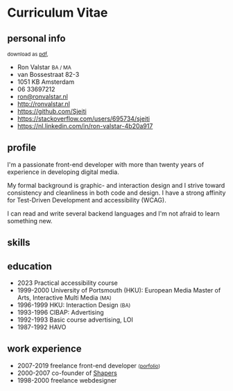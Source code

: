 <!--
  date: 2014-05-23
  modified: 2023-06-26
  slug: cv
  type: page
  description: I am a front-end developer with more than eighteen years experience doing graphic design, interaction design and programming.
-->


# Curriculum Vitae

<div class="print-columns">
<div>
 
## personal info

<small class="pull-right" data-download>
    download as 
    <a href="https://res.cloudinary.com/dn1rmdjs5/image/upload/v1569508867/rv/Curiculum-Vitae_Ron-Valstar_front-end-developer.pdf" download="Curiculum-Vitae_Ron-Valstar_front-end-developer.pdf">pdf</a>,
</small>
<ul class="list-unstyled">
	<li>Ron Valstar <small>BA / MA</small></li>
	<li>van Bossestraat 82-3</li>
	<li>1051 KB Amsterdam</li>
	<li>06 33697212</li>
	<!--<li>born 21-04-1974 Apeldoorn</li>-->
	<li><a href="mailto:ron@ronvalstar.nl">ron@ronvalstar.nl</a></li>
	<li><a href="http://ronvalstar.nl">http://ronvalstar.nl</a></li>
	<li><a href="https://github.com/Sjeiti">https://github.com/Sjeiti</a></li>
	<li><a href="https://stackoverflow.com/users/695734/sjeiti">https://stackoverflow.com/users/695734/sjeiti</a></li>
	<li><a href="https://nl.linkedin.com/in/ron-valstar-4b20a917">https://nl.linkedin.com/in/ron-valstar-4b20a917</a></li>
</ul>

</div><div> 


## profile

I'm a passionate front-end developer with more than twenty years of experience in developing digital media.

My formal background is graphic- and interaction design and I strive toward consistency and cleanliness in both code and design.
I have a strong affinity for Test-Driven Development and accessibility (WCAG).

I can read and write several backend languages and I'm not afraid to learn something new.

</div>
</div>


## skills

<div 
    id="skillsWrapper"
    data-skills="html|css|javascript|react:4.75|angular:4.45|vue|tdd|cypress:5|jsdoc|design-system|ux:3.75|accessibility|storybook|scrum"
    data-associations='{
  "css": ["CSS3", "SASS", "LESS", "BEM"]  
}' 
>
</div>



<div class="print-columns"><div>
 
## education

 - <time>2023</time> Practical accessibility course
 - <time>1999-2000</time> University of Portsmouth (HKU): European Media Master of Arts, Interactive Multi Media <small>(MA)</small>
 - <time>1996-1999</time> HKU: Interaction Design <small>(BA)</small>
 - <time>1993-1996</time> CIBAP: Advertising
 - <time>1992-1993</time> Basic course advertising, LOI
 - <time>1987-1992</time> HAVO

</div><div>

## work experience

 - <time>2007-<span data-now>2019</span></time> freelance front-end developer <small>([porfolio](https://ronvalstar.nl/projects))</small>
 - <time>2000-2007</time> co-founder of [Shapers](http://www.shapers.nl/)
 - <time>1998-2000</time> freelance webdesigner

<!--
## courses
- <time>2023</time> Practical accessibility
- <time>2021</time> Scythe handling
- <time>2013</time> Basic welding techniques
- <time>1992-1993</time> Basic course advertising, LOI
-->

</div></div>


<div class="page-break"></div>
